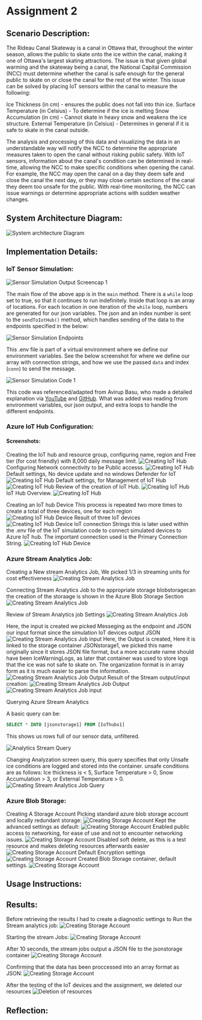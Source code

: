 # Assignment 2





## Scenario Description:
The Rideau Canal Skateway is a canal in Ottawa that, throughout the winter season, allows the public to skate onto the ice within the canal, making it one of Ottawa's largest skating attractions. The issue is that given global warming and the skateway being a canal, the National Capital Commission (NCC) must determine whether the canal is safe enough for the general public to skate on or close the canal for the rest of the winter. This issue can be solved by placing IoT sensors within the canal to measure the following:

Ice Thickness (in cm) - ensures the public does not fall into thin ice. Surface Temperature (in Celsius) - To determine if the ice is melting Snow Accumulation (in cm) - Cannot skate in heavy snow and weakens the ice structure. External Temperature (in Celsius) - Determines in general if it is safe to skate in the canal outside.

The analysis and processing of this data and visualizing the data in an understandable way will notify the NCC to determine the appropriate measures taken to open the canal without risking public safety. With IoT sensors, information about the canal's condition can be determined in real-time, allowing the NCC to make specific conditions when opening the canal. For example, the NCC may open the canal on a day they deem safe and close the canal the next day, or they may close certain sections of the canal they deem too unsafe for the public. With real-time monitoring, the NCC can issue warnings or determine appropriate actions with sudden weather changes.



## System Architecture Diagram:
![System architecture Diagram](RTAssignment2ArchitectureDiagram.drawio.png)




## Implementation Details:


### IoT Sensor Simulation:

![Sensor Simulation Output Screencap 1](./screenshots/sensor-simulation1.png)

The main flow of the above app is in the `main` method. There is a `while` loop set to true, so that it continues to run indefinitely. Inside that loop is an array of locations. For each location in one iteration of the `while` loop, numbers are generated for our json variables. The json and an index number is sent to the `sendToIotHub()` method, which handles sending of the data to the endpoints specified in the below:

![Sensor Simulation Endpoints](./screenshots/sensor-simulation2.png)

This .env file is part of a virtual environment where we define our environment variables. See the below screenshot for where we define our array with connection strings, and how we use the passed `data` and index (`conn`) to send the message.

![Sensor Simulation Code 1](./screenshots/sensor-simulation3.png)

This code was referenced/adapted from Avirup Basu, who made a detailed explanation via [YouTube](https://www.youtube.com/watch?v=JEffAb_3DlE) and [GitHub](https://github.com/avirup171/python-iot-hub-sender). What was added was reading frrom environment variables, our json output, and extra loops to handle the different endpoints.

### Azure IoT Hub Configuration:

#### Screenshots:

Creating the IoT hub and resource group, configuring name, region and Free tier (for cost friendly) with 8,000 daily message limit.
![Creating IoT Hub](./screenshots/IoTHubScreenshot1.png)
Configuring Network connectivity to be Public accesss.
![Creating IoT Hub](./screenshots/IoTHubScreenshot2.png)
Default settings, No device update and no windows Defender for IoT
![Creating IoT Hub](./screenshots/IoTHubScreenshot3.png)
Default settings, for Management of IoT Hub
![Creating IoT Hub](./screenshots/IoTHubScreenshot5.png)
Review of the creation of IoT Hub.
![Creating IoT Hub](./screenshots/IoTHubScreenshot4.png)
IoT Hub Overview.
![Creating IoT Hub](./screenshots/IoToverview.png)

Creating an IoT hub Device This process is repeated two more times to create a total of three devices, one for each region
![Creating IoT Hub Device](./screenshots/CreatingIoTdevice.png)
Result of three IoT devices
![Creating IoT Hub Device](./screenshots/ListOfIoTDevices.png)
IoT connection Strings this is later used within the .env file of the IoT simulation code to connect simulated devices to Azure IoT hub. The important connection used is the Primary Connection String.
![Creating IoT Hub Device](./screenshots/IOTConnectionString.png)





### Azure Stream Analytics Job:

Creating a New stream Analytics Job, We picked 1/3 in streaming units for cost effectiveness
![Creating Stream Analytics Job](./screenshots/AnalyticsJobBasic.png)

Connecting Stream Analytics Job to the appropriate storage blobstoragecan the creation of the storaage is shown in the Azure Blob Storage Section
![Creating Stream Analytics Job](./screenshots/CreatingStreamAnalyticsJob.png)

Review of Stream Analytics job Settings
![Creating Stream Analytics Job](./screenshots/StreamAnalyticsJobReview.png)

Here, the input is created we picked Messeging as the endpoint and JSON our input format since the simulation IoT devices output JSON
![Creating Stream Analytics Job input](./screenshots/CreatingStreamInput.png)
Here, the Output is created, Here it is linked to the storage container JSONstorage1, we picked this name originally since it stores JSON file format, but a more accurate name should have been IceWarningLogs, as later that container was used to store logs that the ice was not safe to skate on. The organization format is in array form as it is much easier to parse the information.
![Creating Stream Analytics Job Output](./screenshots/CreatingStreamOutput.png)
Result of the Stream output/input creation:
![Creating Stream Analytics Job Output](./screenshots/StreamOutputResult.png)
![Creating Stream Analytics Job input](./screenshots/StreamInputResult.png)




Querying Azure Stream Analytics

A basic query can be:

```SQL
SELECT * INTO [jsonstorage1] FROM [IoThubs1]
```

This shows us rows full of our sensor data, unfiltered.

![Analytics Stream Query](./screenshots/analytics-stream1.png)


Changing Analyzation screen query, this query specifies that only Unsafe ice conditions are logged and stored into the container.  unsafe conditions are as follows:  Ice thickness is < 5, Surface Temperature > 0, Snow Accumulation > 3, or External Temperature > 0.
![Creating Stream Analytics Job Query](./screenshots/AnalyzingStreamSQLQueryWarn.png)



### Azure Blob Storage:
Creating A Storage Account Picking standard azure blob storage account and locally redundant storage:
![Creating Storage Account](./screenshots/CreatingStorageBasic.png)
Kept the advanced settings as default:
![Creating Storage Account](./screenshots/CreatingStorageAdvanced.png)
Enabled public access to networking, for ease of use and not to encounter networking issues.
![Creating Storage Account](./screenshots/CreatingStorageNetworking.png)
Disabled soft delete, as this is a test resource and makes deleting resources afterwards easier
![Creating Storage Account](./screenshots/CreatingStorageDataProt.png)
Default Encryption settings
![Creating Storage Account](./screenshots/CreatingStorageEncryption.png)
Created Blob Storage container, default settings.
![Creating Storage Account](./screenshots/container-storage1.png)








## Usage Instructions:


## Results:
Before retrieving the results I had to create a diagnostic settings to Run the Stream analytics job:
![Creating Storage Account](./screenshots/AnalyzingStreammOverview.png)

Starting the stream Jobs: 
![Creating Storage Account](./screenshots/StartingAnalyzationStreamJob.png)

After 10 seconds, the stream jobs output a JSON file to the jsonstorage container
![Creating Storage Account](./screenshots/StorageJSONFileOutput.png)

Confirming that the data has been proccessed into an array format as JSON:
![Creating Storage Account](./screenshots/TheArrayFormatofJsonFileOutput.png)

After the testing of the IoT devices and the assignment, we deleted our resources 
![Deletion of resources](./screenshots/DeletionOfResources.png)





## Reflection:

